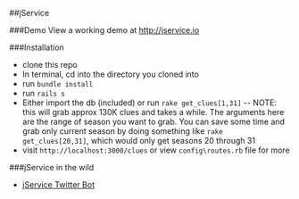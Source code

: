 ##jService

###Demo
View a working demo at http://jservice.io

###Installation
* clone this repo 
* In terminal, cd into the directory you cloned into
* run `bundle install` 
* run `rails s`
* Either import the db (included) or run `rake get_clues[1,31]` -- NOTE: this will grab approx 130K clues and takes a while. The arguments here are the range of season you want to grab. You can save some time and grab only current season by doing something like `rake get_clues[20,31]`, which would only get seasons 20 through 31
* visit `http://localhost:3000/clues` or view `config\routes.rb` file for more

###jService in the wild
* [jService Twitter Bot](http://twitter.com/jservicebot)